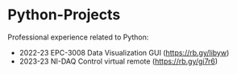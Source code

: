 # Python-Projects

Professional experience related to Python:
* 2022-23 EPC-3008 Data Visualization GUI (https://rb.gy/libyw)
* 2023-23 NI-DAQ Control virtual remote (https://rb.gy/gi7r6)
